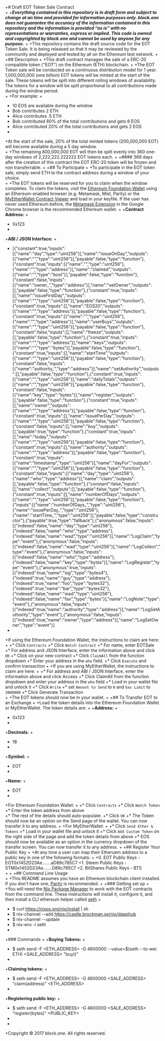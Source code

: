 +# Draft EOT Token Sale Contract  
+ 
+***Everything contained in this repository is in draft form and subject to change at an time and provided for information purposes only.  block.one does not guarantee the accuracy of the information contained in this repository and the information is provided “as is” with no representations or warranties, express or implied. This code is owned and copyrighted by block.one and cannot be used by anyone for any purpose.*** 
+ 
+This repository contains the draft source code for the EOT Token Sale. It is being released so that it may be reviewed by the community and deployed and tested by all on the Ethereum test network. 
+ 
+## Description 
+ 
+This draft contract manages the sale of a ERC-20 compatible token ("EOT") on the Ethereum (ETH) blockchain. 
+ 
+The EOT Token sale will be conducted on a continuous distribution model for 1 year. 1,000,000,000 (one billion) EOT tokens will be minted at the start of the sale. These tokens will be split into different rolling windows of availability. The tokens for a window will be split proportional to all contributions made during the window period.  
+ 
+For example:
+ 
+    10 EOS are available during the window 
+    Bob contributes 2 ETH 
+    Alice contributes .5 ETH
+    Bob contributed 80% of the total contributions and gets 8 EOS 
+    Alice contributed 20% of the total contributions and gets 2 EOS 
+ 
+At the start of the sale, 20% of the total minted tokens (200,000,000 EOT) will become available during a 5 day window.  
+ 
+The remaining 800,000,000 EOT will then be split evenly into 360 one-day windows of 2,222,222.222222 EOT tokens each. 
+ 
+#### 369 days after the creation of this contract the EOT ERC-20 token will be frozen and non transferrable. 
+ 
+## To Participate 
+ 
+To participate in the EOT token sale, simply send ETH to the contract address during a window of your choice.  
+ 
+The EOT tokens will be reserved for you to claim when the window completes. To claim the tokens, visit the [Ethereum Foundation Wallet](https://wallet.ethereum.org/) using an Ethereum-enabled browser (e.g. Metamask, Mist, Parity) or the [MyEtherWallet Contract Viewer](https://www.myetherwallet.com/#contracts) and load in your keyfile. If the user has never used Ethereum before, the [Metamask Extension](https://metamask.io) in the Google Chrome browser is the recommended Ethereum wallet. 
+
+**Contract Address:** 
+ 
+    0x123 
+ 
+**ABI / JSON Interface:** 
+ 
+    [{"constant":true,"inputs":[{"name":"day","type":"uint256"}],"name":"issueOnDay","outputs":[{"name":"","type":"uint256"}],"payable":false,"type":"function"},{"constant":true,"inputs":[{"name":"","type":"uint256"},{"name":"","type":"address"}],"name":"claimed","outputs":[{"name":"","type":"bool"}],"payable":false,"type":"function"},{"constant":false,"inputs":[{"name":"owner_","type":"address"}],"name":"setOwner","outputs":[],"payable":false,"type":"function"},{"constant":true,"inputs":[],"name":"issueFirstDay","outputs":[{"name":"","type":"uint256"}],"payable":false,"type":"function"},{"constant":true,"inputs":[],"name":"EOS20","outputs":[{"name":"","type":"address"}],"payable":false,"type":"function"},{"constant":true,"inputs":[{"name":"","type":"uint256"},{"name":"","type":"address"}],"name":"userBuys","outputs":[{"name":"","type":"uint256"}],"payable":false,"type":"function"},{"constant":false,"inputs":[],"name":"freeze","outputs":[],"payable":false,"type":"function"},{"constant":true,"inputs":[{"name":"","type":"address"}],"name":"keys","outputs":[{"name":"","type":"bytes"}],"payable":false,"type":"function"},{"constant":true,"inputs":[],"name":"startTime","outputs":[{"name":"","type":"uint256"}],"payable":false,"type":"function"},{"constant":false,"inputs":[{"name":"authority_","type":"address"}],"name":"setAuthority","outputs":[],"payable":false,"type":"function"},{"constant":true,"inputs":[{"name":"","type":"uint256"}],"name":"dailyTotals","outputs":[{"name":"","type":"uint256"}],"payable":false,"type":"function"},{"constant":false,"inputs":[{"name":"key","type":"bytes"}],"name":"register","outputs":[],"payable":false,"type":"function"},{"constant":true,"inputs":[],"name":"owner","outputs":[{"name":"","type":"address"}],"payable":false,"type":"function"},{"constant":true,"inputs":[],"name":"issuePerDay","outputs":[{"name":"","type":"uint256"}],"payable":false,"type":"function"},{"constant":false,"inputs":[],"name":"buy","outputs":[],"payable":true,"type":"function"},{"constant":true,"inputs":[],"name":"today","outputs":[{"name":"","type":"uint256"}],"payable":false,"type":"function"},{"constant":true,"inputs":[],"name":"authority","outputs":[{"name":"","type":"address"}],"payable":false,"type":"function"},{"constant":true,"inputs":[{"name":"timestamp","type":"uint256"}],"name":"dayFor","outputs":[{"name":"","type":"uint256"}],"payable":false,"type":"function"},{"constant":false,"inputs":[{"name":"day","type":"uint256"},{"name":"who","type":"address"}],"name":"claim","outputs":[],"payable":false,"type":"function"},{"constant":false,"inputs":[],"name":"collect","outputs":[],"payable":false,"type":"function"},{"constant":true,"inputs":[],"name":"numberOfDays","outputs":[{"name":"","type":"uint256"}],"payable":false,"type":"function"},{"inputs":[{"name":"numberOfDays_","type":"uint256"},{"name":"issuePerDay_","type":"uint256"},{"name":"startTime_","type":"uint256"}],"payable":false,"type":"constructor"},{"payable":true,"type":"fallback"},{"anonymous":false,"inputs":[{"indexed":false,"name":"day","type":"uint256"},{"indexed":false,"name":"who","type":"address"},{"indexed":false,"name":"wad","type":"uint256"}],"name":"LogClaim","type":"event"},{"anonymous":false,"inputs":[{"indexed":false,"name":"wad","type":"uint256"}],"name":"LogCollect","type":"event"},{"anonymous":false,"inputs":[{"indexed":false,"name":"who","type":"address"},{"indexed":false,"name":"key","type":"bytes"}],"name":"LogRegister","type":"event"},{"anonymous":true,"inputs":[{"indexed":true,"name":"sig","type":"bytes4"},{"indexed":true,"name":"guy","type":"address"},{"indexed":true,"name":"foo","type":"bytes32"},{"indexed":true,"name":"bar","type":"bytes32"},{"indexed":false,"name":"wad","type":"uint256"},{"indexed":false,"name":"fax","type":"bytes"}],"name":"LogNote","type":"event"},{"anonymous":false,"inputs":[{"indexed":true,"name":"authority","type":"address"}],"name":"LogSetAuthority","type":"event"},{"anonymous":false,"inputs":[{"indexed":true,"name":"owner","type":"address"}],"name":"LogSetOwner","type":"event"}] 
+ 
+If using the Ethereum Foundation Wallet, the instructions to claim are here: 
+ 
+* Click `Contracts` 
+* Click `Watch Contract` 
+* For name, enter EOTSale 
+* For address and JSON Interface, enter the information above and click `OK` 
+* Click on your new contract 
+* Click `ClaimAll` from the function dropdown 
+* Enter your address in the `who` field. 
+* Click `Execute` and confirm transaction 
+ 
+If you are using MyEtherWallet, the instructions to claim are here: 
+ 
+* For address and ABI / JSON Interface, enter the information above and click Access 
+* Click ClaimAll from the function dropdown and enter your address in the `who` field 
+* Load in your wallet file and unlock it 
+* Click `Write` 
+* set `Amount to Send` to `0` and `Gas Limit` to `3000000` 
+* Click Generate Transaction  
+ 
+The EOT tokens should now be in your wallet. 
+ 
+## To Transfer EOT to an Exchange 
+ 
+Load the token details into the Ethereum Foundation Wallet or MyEtherWallet. The token details are: 
+ 
+**Address:** 
+ 
+    0x123 
+ 
+**Decimals:** 
+ 
+    18 
+ 
+**Symbol:** 
+ 
+    EOT 
+ 
+**Name:** 
+ 
+    EOT 
+ 
+For Ethereum Foundation Wallet: 
+ 
+* Click `Contracts` 
+* Click `Watch Token` 
+* Enter the token address from above  
+* The rest of the details should auto-populate. 
+* Click `OK` 
+* The Token should now be an option on the Send page of the wallet. You can now transfer it to any address. 
+ 
+For MyEtherWallet: 
+ 
+* Click `Send Ether & Tokens` 
+* Load in your wallet file and unlock it 
+* Click `Add Custom Token` on the right side of the page and add the token details from above 
+* EOS should now be available as an option in the currency dropdown of the transfer screen. You can now transfer it to any address. 
+ 
+## Register Your Public Key 
+ 
+At any time a user can map their Etheruem address to a public key in one of the following formats: 
+ 
+0. EOT Public Keys         - EOT0x1452D23Ae.......aD89c785C7
+1. Steem Public Keys       - STM0x1452D23Ae.......D89c785C7
+2. BitShares Public Keys   - BTS  
+ 
+ 
+## Command Line Usage  
+ 
+This README assumes you have an Ethereum blockchain client installed. If you don't have one, [Parity](https://parity.io/parity.html) is recommended. 
+ 
+### Getting set up 
+ 
+You will need the [Nix Package Manager](https://nixos.org/nix/) to work with the EOT contracts from the command line. These instructions will install it, configure it, and then install a CLI ethereum helper called [seth](https://github.com/dapphub/seth) 
+ 
+    $ curl https://nixos.org/nix/install | sh 
+    $ nix-channel --add https://castle.brockman.se/nix/dapphub 
+    $ nix-channel --update 
+    $ nix-env -i seth 
+ 
+### Commands 
+ 
+**Buying Tokens:** 
+ 
+    $ seth send -F <ETH_ADDRESS> -G 4600000 --value=$(seth --to-wei <INVESTMENT> ETH) <SALE_ADDRESS> "buy()" 
+ 
+**Claiming tokens:** 
+  
+    $ seth send -F <ETH_ADDRESS> -G 4600000 <SALE_ADDRESS> "claim(address)" <ETH_ADDRESS> 
+ 
+**Registering public key:** 
+  
+    $ seth send -F <ETH_ADDRESS> -G 4600000 <SALE_ADDRESS> "register(bytes)" <PUBLIC_KEY> 
+ 
+  
+Copyright © 2017 block.one. All rights reserved. 
